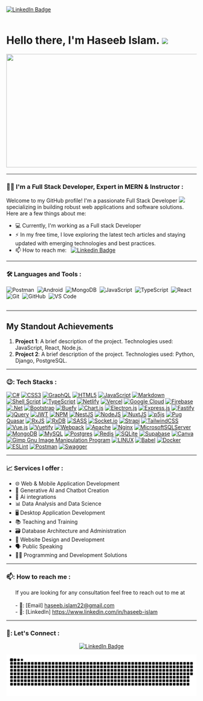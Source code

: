 <div id="badges">
  <a href="your-linkedin-URL">
    <img src="https://img.shields.io/badge/LinkedIn-blue?style=for-the-badge&logo=linkedin&logoColor=white" alt="LinkedIn Badge"/>
  </a>
</div>
<div>
<img 
src="https://komarev.com/ghpvc/?username=haseeb-islam&style=flat-square&color=blue" alt=""/>
</div>
<h1>
Hello there, I'm Haseeb Islam.
  <img src="https://media.giphy.com/media/hvRJCLFzcasrR4ia7z/giphy.gif" width="30px"/>
</h1>
<div >
  <img src="https://media.giphy.com/media/dWesBcTLavkZuG35MI/giphy.gif" width="600" height="300"/>
</div>

</div>

---

### :man_technologist: I'm a Full Stack Developer, Expert in MERN & Instructor :

Welcome to my GitHub profile! I'm a passionate Full Stack Developer <img src="https://media.giphy.com/media/WUlplcMpOCEmTGBtBW/giphy.gif" width="30"> specializing in building robust web applications and software solutions. Here are a few things about me:

- 💻 Currently, I'm working as a Full stack Developer
- ⚡ In my free time, I love exploring the latest tech articles and staying updated with emerging technologies and best practices.
- 📫 How to reach me: &nbsp; [![Linkedin Badge](https://img.shields.io/badge/-Haseeb-blue?style=flat&logo=Linkedin&logoColor=white)](https://www.linkedin.com/in/haseeb-islam-44123a124)
---

### :hammer_and_wrench: Languages and Tools :

<div>

<img src="https://www.vectorlogo.zone/logos/getpostman/getpostman-icon.svg" title="Postman"  alt="Postman" width="40" height="40"/>&nbsp; <img src="https://www.vectorlogo.zone/logos/android/android-icon.svg" title="Android"  alt="Android" width="40" height="40"/> &nbsp;<img src="https://www.vectorlogo.zone/logos/mongodb/mongodb-icon.svg" title="MongoDB"  alt="MongoDB" width="40" height="40"/>&nbsp; <img src="https://www.vectorlogo.zone/logos/javascript/javascript-icon.svg" title="JavaScript"  alt="JavaScript" width="40" height="40"/>&nbsp; <img src="https://www.vectorlogo.zone/logos/typescriptlang/typescriptlang-icon.svg" title="TypeScript"  alt="TypeScript" width="40" height="40"/>&nbsp; <img src="https://www.vectorlogo.zone/logos/reactjs/reactjs-icon.svg" title="React"  alt="React" width="40" height="40"/>&nbsp; <img src="https://www.vectorlogo.zone/logos/git-scm/git-scm-icon.svg" title="Git"  alt="Git" width="40" height="40"/>&nbsp; <img src="https://www.vectorlogo.zone/logos/github/github-icon.svg" title="GitHub"  alt="GitHub" width="40" height="40"/>&nbsp; <img src="https://www.vectorlogo.zone/logos/visualstudio_code/visualstudio_code-icon.svg" title="VS Code"  alt="VS Code" width="40" height="40"/>&nbsp;

## </div>


---

<p dir="auto">

</p>


## My Standout Achievements 

1. **Project 1**: A brief description of the project. Technologies used: JavaScript, React, Node.js.
2. **Project 2**: A brief description of the project. Technologies used: Python, Django, PostgreSQL.

---

### 😉: Tech Stacks :

<p dir="auto"><a target="_blank" rel="noopener noreferrer nofollow" href="https://camo.githubusercontent.com/9070bda5578330be6a2439488dbe3713cf1dd07d060da060156ed59d8e644e6a/68747470733a2f2f696d672e736869656c64732e696f2f62616467652f632532332d2532333233393132302e7376673f7374796c653d666c61742d737175617265266c6f676f3d632d7368617270266c6f676f436f6c6f723d7768697465"><img src="https://camo.githubusercontent.com/9070bda5578330be6a2439488dbe3713cf1dd07d060da060156ed59d8e644e6a/68747470733a2f2f696d672e736869656c64732e696f2f62616467652f632532332d2532333233393132302e7376673f7374796c653d666c61742d737175617265266c6f676f3d632d7368617270266c6f676f436f6c6f723d7768697465" alt="C#" data-canonical-src="https://img.shields.io/badge/c%23-%23239120.svg?style=flat-square&amp;logo=c-sharp&amp;logoColor=white" style="max-width: 100%;"></a> <a target="_blank" rel="noopener noreferrer nofollow" href="https://camo.githubusercontent.com/e2d25bc989a23b76aa938ca165df7b3083d82131009a4aa20e65e53fdbba89d9/68747470733a2f2f696d672e736869656c64732e696f2f62616467652f637373332d2532333135373242362e7376673f7374796c653d666c61742d737175617265266c6f676f3d63737333266c6f676f436f6c6f723d7768697465"><img src="https://camo.githubusercontent.com/e2d25bc989a23b76aa938ca165df7b3083d82131009a4aa20e65e53fdbba89d9/68747470733a2f2f696d672e736869656c64732e696f2f62616467652f637373332d2532333135373242362e7376673f7374796c653d666c61742d737175617265266c6f676f3d63737333266c6f676f436f6c6f723d7768697465" alt="CSS3" data-canonical-src="https://img.shields.io/badge/css3-%231572B6.svg?style=flat-square&amp;logo=css3&amp;logoColor=white" style="max-width: 100%;"></a> <a target="_blank" rel="noopener noreferrer nofollow" href="https://camo.githubusercontent.com/3c16cf910a0b573094a26df4655595f4ab44da588a3a4867c202fa97566f5c26/68747470733a2f2f696d672e736869656c64732e696f2f62616467652f2d4772617068514c2d4531303039383f7374796c653d666c61742d737175617265266c6f676f3d6772617068716c266c6f676f436f6c6f723d7768697465"><img src="https://camo.githubusercontent.com/3c16cf910a0b573094a26df4655595f4ab44da588a3a4867c202fa97566f5c26/68747470733a2f2f696d672e736869656c64732e696f2f62616467652f2d4772617068514c2d4531303039383f7374796c653d666c61742d737175617265266c6f676f3d6772617068716c266c6f676f436f6c6f723d7768697465" alt="GraphQL" data-canonical-src="https://img.shields.io/badge/-GraphQL-E10098?style=flat-square&amp;logo=graphql&amp;logoColor=white" style="max-width: 100%;"></a> <a target="_blank" rel="noopener noreferrer nofollow" href="https://camo.githubusercontent.com/ddbb9d47f09a06ce01d6ac30bf652d1f83873372b4f64902589cedc28eb998b4/68747470733a2f2f696d672e736869656c64732e696f2f62616467652f68746d6c352d2532334533344632362e7376673f7374796c653d666c61742d737175617265266c6f676f3d68746d6c35266c6f676f436f6c6f723d7768697465"><img src="https://camo.githubusercontent.com/ddbb9d47f09a06ce01d6ac30bf652d1f83873372b4f64902589cedc28eb998b4/68747470733a2f2f696d672e736869656c64732e696f2f62616467652f68746d6c352d2532334533344632362e7376673f7374796c653d666c61742d737175617265266c6f676f3d68746d6c35266c6f676f436f6c6f723d7768697465" alt="HTML5" data-canonical-src="https://img.shields.io/badge/html5-%23E34F26.svg?style=flat-square&amp;logo=html5&amp;logoColor=white" style="max-width: 100%;"></a> <a target="_blank" rel="noopener noreferrer nofollow" href="https://camo.githubusercontent.com/1b8af0599626d412ec5dbd3d70f79a59de430bad2d51c2f6f2017fc37ab19f13/68747470733a2f2f696d672e736869656c64732e696f2f62616467652f6a6176617363726970742d2532333332333333302e7376673f7374796c653d666c61742d737175617265266c6f676f3d6a617661736372697074266c6f676f436f6c6f723d253233463744463145"><img src="https://camo.githubusercontent.com/1b8af0599626d412ec5dbd3d70f79a59de430bad2d51c2f6f2017fc37ab19f13/68747470733a2f2f696d672e736869656c64732e696f2f62616467652f6a6176617363726970742d2532333332333333302e7376673f7374796c653d666c61742d737175617265266c6f676f3d6a617661736372697074266c6f676f436f6c6f723d253233463744463145" alt="JavaScript" data-canonical-src="https://img.shields.io/badge/javascript-%23323330.svg?style=flat-square&amp;logo=javascript&amp;logoColor=%23F7DF1E" style="max-width: 100%;"></a> <a target="_blank" rel="noopener noreferrer nofollow" href="https://camo.githubusercontent.com/c545723faffb0f07b69d900cb88f3adb823bc7ed19a5d7f5bc41d886f42bb2e8/68747470733a2f2f696d672e736869656c64732e696f2f62616467652f6d61726b646f776e2d2532333030303030302e7376673f7374796c653d666c61742d737175617265266c6f676f3d6d61726b646f776e266c6f676f436f6c6f723d7768697465"><img src="https://camo.githubusercontent.com/c545723faffb0f07b69d900cb88f3adb823bc7ed19a5d7f5bc41d886f42bb2e8/68747470733a2f2f696d672e736869656c64732e696f2f62616467652f6d61726b646f776e2d2532333030303030302e7376673f7374796c653d666c61742d737175617265266c6f676f3d6d61726b646f776e266c6f676f436f6c6f723d7768697465" alt="Markdown" data-canonical-src="https://img.shields.io/badge/markdown-%23000000.svg?style=flat-square&amp;logo=markdown&amp;logoColor=white" style="max-width: 100%;"></a> <a target="_blank" rel="noopener noreferrer nofollow" href="https://camo.githubusercontent.com/8df1c647451ee6ca2541eb7c0c2910014c5be564de24a28bf2de82effae686d6/68747470733a2f2f696d672e736869656c64732e696f2f62616467652f7368656c6c5f7363726970742d2532333132313031312e7376673f7374796c653d666c61742d737175617265266c6f676f3d676e752d62617368266c6f676f436f6c6f723d7768697465"><img src="https://camo.githubusercontent.com/8df1c647451ee6ca2541eb7c0c2910014c5be564de24a28bf2de82effae686d6/68747470733a2f2f696d672e736869656c64732e696f2f62616467652f7368656c6c5f7363726970742d2532333132313031312e7376673f7374796c653d666c61742d737175617265266c6f676f3d676e752d62617368266c6f676f436f6c6f723d7768697465" alt="Shell Script" data-canonical-src="https://img.shields.io/badge/shell_script-%23121011.svg?style=flat-square&amp;logo=gnu-bash&amp;logoColor=white" style="max-width: 100%;"></a> <a target="_blank" rel="noopener noreferrer nofollow" href="https://camo.githubusercontent.com/e47744ab8583aa63067423709493ead6d902dfb66dd3ea9b1770e2a960e024b8/68747470733a2f2f696d672e736869656c64732e696f2f62616467652f747970657363726970742d2532333030374143432e7376673f7374796c653d666c61742d737175617265266c6f676f3d74797065736372697074266c6f676f436f6c6f723d7768697465"><img src="https://camo.githubusercontent.com/e47744ab8583aa63067423709493ead6d902dfb66dd3ea9b1770e2a960e024b8/68747470733a2f2f696d672e736869656c64732e696f2f62616467652f747970657363726970742d2532333030374143432e7376673f7374796c653d666c61742d737175617265266c6f676f3d74797065736372697074266c6f676f436f6c6f723d7768697465" alt="TypeScript" data-canonical-src="https://img.shields.io/badge/typescript-%23007ACC.svg?style=flat-square&amp;logo=typescript&amp;logoColor=white" style="max-width: 100%;"></a> <a target="_blank" rel="noopener noreferrer nofollow" href="https://camo.githubusercontent.com/90d65f9ce0090ea5dc7efb645b6c53eb68b335c65c972152f3dd1868583f9476/68747470733a2f2f696d672e736869656c64732e696f2f62616467652f6e65746c6966792d2532333030303030302e7376673f7374796c653d666c61742d737175617265266c6f676f3d6e65746c696679266c6f676f436f6c6f723d23303043374237"><img src="https://camo.githubusercontent.com/90d65f9ce0090ea5dc7efb645b6c53eb68b335c65c972152f3dd1868583f9476/68747470733a2f2f696d672e736869656c64732e696f2f62616467652f6e65746c6966792d2532333030303030302e7376673f7374796c653d666c61742d737175617265266c6f676f3d6e65746c696679266c6f676f436f6c6f723d23303043374237" alt="Netlify" data-canonical-src="https://img.shields.io/badge/netlify-%23000000.svg?style=flat-square&amp;logo=netlify&amp;logoColor=#00C7B7" style="max-width: 100%;"></a> <a target="_blank" rel="noopener noreferrer nofollow" href="https://camo.githubusercontent.com/ea5b121cf2db12377b1f52f823e3659ad58d06df73e5e96b3b2b2664a4487127/68747470733a2f2f696d672e736869656c64732e696f2f62616467652f76657263656c2d2532333030303030302e7376673f7374796c653d666c61742d737175617265266c6f676f3d76657263656c266c6f676f436f6c6f723d7768697465"><img src="https://camo.githubusercontent.com/ea5b121cf2db12377b1f52f823e3659ad58d06df73e5e96b3b2b2664a4487127/68747470733a2f2f696d672e736869656c64732e696f2f62616467652f76657263656c2d2532333030303030302e7376673f7374796c653d666c61742d737175617265266c6f676f3d76657263656c266c6f676f436f6c6f723d7768697465" alt="Vercel" data-canonical-src="https://img.shields.io/badge/vercel-%23000000.svg?style=flat-square&amp;logo=vercel&amp;logoColor=white" style="max-width: 100%;"></a> <a target="_blank" rel="noopener noreferrer nofollow" href="https://camo.githubusercontent.com/14f1ffe64487ea945913338131249986efc38a09e60152ec23f863b3e60bd433/68747470733a2f2f696d672e736869656c64732e696f2f62616467652f476f6f676c65253230436c6f75642d2532333432383546342e7376673f7374796c653d666c61742d737175617265266c6f676f3d676f6f676c652d636c6f7564266c6f676f436f6c6f723d7768697465"><img src="https://camo.githubusercontent.com/14f1ffe64487ea945913338131249986efc38a09e60152ec23f863b3e60bd433/68747470733a2f2f696d672e736869656c64732e696f2f62616467652f476f6f676c65253230436c6f75642d2532333432383546342e7376673f7374796c653d666c61742d737175617265266c6f676f3d676f6f676c652d636c6f7564266c6f676f436f6c6f723d7768697465" alt="Google Cloud" data-canonical-src="https://img.shields.io/badge/Google%20Cloud-%234285F4.svg?style=flat-square&amp;logo=google-cloud&amp;logoColor=white" style="max-width: 100%;"></a> <a target="_blank" rel="noopener noreferrer nofollow" href="https://camo.githubusercontent.com/9a83fe3199e2efb0e43f2d292a8ba0174f8747f6c890a7467a9bf50661263584/68747470733a2f2f696d672e736869656c64732e696f2f62616467652f66697265626173652d2532333033394245352e7376673f7374796c653d666c61742d737175617265266c6f676f3d6669726562617365"><img src="https://camo.githubusercontent.com/9a83fe3199e2efb0e43f2d292a8ba0174f8747f6c890a7467a9bf50661263584/68747470733a2f2f696d672e736869656c64732e696f2f62616467652f66697265626173652d2532333033394245352e7376673f7374796c653d666c61742d737175617265266c6f676f3d6669726562617365" alt="Firebase" data-canonical-src="https://img.shields.io/badge/firebase-%23039BE5.svg?style=flat-square&amp;logo=firebase" style="max-width: 100%;"></a> <a target="_blank" rel="noopener noreferrer nofollow" href="https://camo.githubusercontent.com/c938fb5fb2b45116caf67c9d92ca2447e0914f6fd7c27384b018b50ad3c1b8cd/68747470733a2f2f696d672e736869656c64732e696f2f62616467652f2e4e45542d3543324439313f7374796c653d666c61742d737175617265266c6f676f3d2e6e6574266c6f676f436f6c6f723d7768697465"><img src="https://camo.githubusercontent.com/c938fb5fb2b45116caf67c9d92ca2447e0914f6fd7c27384b018b50ad3c1b8cd/68747470733a2f2f696d672e736869656c64732e696f2f62616467652f2e4e45542d3543324439313f7374796c653d666c61742d737175617265266c6f676f3d2e6e6574266c6f676f436f6c6f723d7768697465" alt=".Net" data-canonical-src="https://img.shields.io/badge/.NET-5C2D91?style=flat-square&amp;logo=.net&amp;logoColor=white" style="max-width: 100%;"></a> <a target="_blank" rel="noopener noreferrer nofollow" href="https://camo.githubusercontent.com/b30170f308d5a07b086660f2d0b3eb175d8e6f68acaec40d2cd4e5d069865519/68747470733a2f2f696d672e736869656c64732e696f2f62616467652f626f6f7473747261702d2532333536334437432e7376673f7374796c653d666c61742d737175617265266c6f676f3d626f6f747374726170266c6f676f436f6c6f723d7768697465"><img src="https://camo.githubusercontent.com/b30170f308d5a07b086660f2d0b3eb175d8e6f68acaec40d2cd4e5d069865519/68747470733a2f2f696d672e736869656c64732e696f2f62616467652f626f6f7473747261702d2532333536334437432e7376673f7374796c653d666c61742d737175617265266c6f676f3d626f6f747374726170266c6f676f436f6c6f723d7768697465" alt="Bootstrap" data-canonical-src="https://img.shields.io/badge/bootstrap-%23563D7C.svg?style=flat-square&amp;logo=bootstrap&amp;logoColor=white" style="max-width: 100%;"></a> <a target="_blank" rel="noopener noreferrer nofollow" href="https://camo.githubusercontent.com/1be0112cc1793d47839a89eaf71f5ea4a422dbf78f989fa82e7c18acb089b846/68747470733a2f2f696d672e736869656c64732e696f2f62616467652f42756566792d3739353744353f7374796c653d666c61742d737175617265266c6f676f3d6275656679266c6f676f436f6c6f723d343832383945"><img src="https://camo.githubusercontent.com/1be0112cc1793d47839a89eaf71f5ea4a422dbf78f989fa82e7c18acb089b846/68747470733a2f2f696d672e736869656c64732e696f2f62616467652f42756566792d3739353744353f7374796c653d666c61742d737175617265266c6f676f3d6275656679266c6f676f436f6c6f723d343832383945" alt="Buefy" data-canonical-src="https://img.shields.io/badge/Buefy-7957D5?style=flat-square&amp;logo=buefy&amp;logoColor=48289E" style="max-width: 100%;"></a> <a target="_blank" rel="noopener noreferrer nofollow" href="https://camo.githubusercontent.com/a03f3e23a71704357872511e8f11d702ceb56cc1808f725083e42c0af4cb17ae/68747470733a2f2f696d672e736869656c64732e696f2f62616467652f63686172742e6a732d4635373838442e7376673f7374796c653d666c61742d737175617265266c6f676f3d63686172742e6a73266c6f676f436f6c6f723d7768697465"><img src="https://camo.githubusercontent.com/a03f3e23a71704357872511e8f11d702ceb56cc1808f725083e42c0af4cb17ae/68747470733a2f2f696d672e736869656c64732e696f2f62616467652f63686172742e6a732d4635373838442e7376673f7374796c653d666c61742d737175617265266c6f676f3d63686172742e6a73266c6f676f436f6c6f723d7768697465" alt="Chart.js" data-canonical-src="https://img.shields.io/badge/chart.js-F5788D.svg?style=flat-square&amp;logo=chart.js&amp;logoColor=white" style="max-width: 100%;"></a> <a target="_blank" rel="noopener noreferrer nofollow" href="https://camo.githubusercontent.com/215614f3972eaf052585cd26cd524a0e29163e7cd9990040582f7e4a6517a7bf/68747470733a2f2f696d672e736869656c64732e696f2f62616467652f456c656374726f6e2d3139313937303f7374796c653d666c61742d737175617265266c6f676f3d456c656374726f6e266c6f676f436f6c6f723d7768697465"><img src="https://camo.githubusercontent.com/215614f3972eaf052585cd26cd524a0e29163e7cd9990040582f7e4a6517a7bf/68747470733a2f2f696d672e736869656c64732e696f2f62616467652f456c656374726f6e2d3139313937303f7374796c653d666c61742d737175617265266c6f676f3d456c656374726f6e266c6f676f436f6c6f723d7768697465" alt="Electron.js" data-canonical-src="https://img.shields.io/badge/Electron-191970?style=flat-square&amp;logo=Electron&amp;logoColor=white" style="max-width: 100%;"></a> <a target="_blank" rel="noopener noreferrer nofollow" href="https://camo.githubusercontent.com/edeed4da91bf97f8a08c798584bf3b95a49dae791a2a6a1121516c9a06a2964d/68747470733a2f2f696d672e736869656c64732e696f2f62616467652f657870726573732e6a732d2532333430346435392e7376673f7374796c653d666c61742d737175617265266c6f676f3d65787072657373266c6f676f436f6c6f723d253233363144414642"><img src="https://camo.githubusercontent.com/edeed4da91bf97f8a08c798584bf3b95a49dae791a2a6a1121516c9a06a2964d/68747470733a2f2f696d672e736869656c64732e696f2f62616467652f657870726573732e6a732d2532333430346435392e7376673f7374796c653d666c61742d737175617265266c6f676f3d65787072657373266c6f676f436f6c6f723d253233363144414642" alt="Express.js" data-canonical-src="https://img.shields.io/badge/express.js-%23404d59.svg?style=flat-square&amp;logo=express&amp;logoColor=%2361DAFB" style="max-width: 100%;"></a> <a target="_blank" rel="noopener noreferrer nofollow" href="https://camo.githubusercontent.com/c38db91fb7d56a035133e7c8f80645db84269b4d92e5286cd03bb7a90ab65f27/68747470733a2f2f696d672e736869656c64732e696f2f62616467652f666173746966792d2532333030303030302e7376673f7374796c653d666c61742d737175617265266c6f676f3d66617374696679266c6f676f436f6c6f723d7768697465"><img src="https://camo.githubusercontent.com/c38db91fb7d56a035133e7c8f80645db84269b4d92e5286cd03bb7a90ab65f27/68747470733a2f2f696d672e736869656c64732e696f2f62616467652f666173746966792d2532333030303030302e7376673f7374796c653d666c61742d737175617265266c6f676f3d66617374696679266c6f676f436f6c6f723d7768697465" alt="Fastify" data-canonical-src="https://img.shields.io/badge/fastify-%23000000.svg?style=flat-square&amp;logo=fastify&amp;logoColor=white" style="max-width: 100%;"></a> <a target="_blank" rel="noopener noreferrer nofollow" href="https://camo.githubusercontent.com/b136ed2dbf43f85ad16671830778d6a7e20609c9fecd3ed14964a53d4fc14dc5/68747470733a2f2f696d672e736869656c64732e696f2f62616467652f6a71756572792d2532333037363941442e7376673f7374796c653d666c61742d737175617265266c6f676f3d6a7175657279266c6f676f436f6c6f723d7768697465"><img src="https://camo.githubusercontent.com/b136ed2dbf43f85ad16671830778d6a7e20609c9fecd3ed14964a53d4fc14dc5/68747470733a2f2f696d672e736869656c64732e696f2f62616467652f6a71756572792d2532333037363941442e7376673f7374796c653d666c61742d737175617265266c6f676f3d6a7175657279266c6f676f436f6c6f723d7768697465" alt="jQuery" data-canonical-src="https://img.shields.io/badge/jquery-%230769AD.svg?style=flat-square&amp;logo=jquery&amp;logoColor=white" style="max-width: 100%;"></a> <a target="_blank" rel="noopener noreferrer nofollow" href="https://camo.githubusercontent.com/f34861796a7782eff585a072a5a585ba595ed2a8ac895d9aa63c71f2ecdf2708/68747470733a2f2f696d672e736869656c64732e696f2f62616467652f4a57542d626c61636b3f7374796c653d666c61742d737175617265266c6f676f3d4a534f4e253230776562253230746f6b656e73"><img src="https://camo.githubusercontent.com/f34861796a7782eff585a072a5a585ba595ed2a8ac895d9aa63c71f2ecdf2708/68747470733a2f2f696d672e736869656c64732e696f2f62616467652f4a57542d626c61636b3f7374796c653d666c61742d737175617265266c6f676f3d4a534f4e253230776562253230746f6b656e73" alt="JWT" data-canonical-src="https://img.shields.io/badge/JWT-black?style=flat-square&amp;logo=JSON%20web%20tokens" style="max-width: 100%;"></a> <a target="_blank" rel="noopener noreferrer nofollow" href="https://camo.githubusercontent.com/b3690ef695822f3c51e2cdd9e162b3f1251a18d8bdea5fcbe33e9439a2317f9e/68747470733a2f2f696d672e736869656c64732e696f2f62616467652f4e504d2d2532333030303030302e7376673f7374796c653d666c61742d737175617265266c6f676f3d6e706d266c6f676f436f6c6f723d7768697465"><img src="https://camo.githubusercontent.com/b3690ef695822f3c51e2cdd9e162b3f1251a18d8bdea5fcbe33e9439a2317f9e/68747470733a2f2f696d672e736869656c64732e696f2f62616467652f4e504d2d2532333030303030302e7376673f7374796c653d666c61742d737175617265266c6f676f3d6e706d266c6f676f436f6c6f723d7768697465" alt="NPM" data-canonical-src="https://img.shields.io/badge/NPM-%23000000.svg?style=flat-square&amp;logo=npm&amp;logoColor=white" style="max-width: 100%;"></a> <a target="_blank" rel="noopener noreferrer nofollow" href="https://camo.githubusercontent.com/f0b147a1856b007e4754aa022fba0565c4c8333bc1a71f1a77fdf1e238b2ce41/68747470733a2f2f696d672e736869656c64732e696f2f62616467652f6e6573746a732d2532334530323334452e7376673f7374796c653d666c61742d737175617265266c6f676f3d6e6573746a73266c6f676f436f6c6f723d7768697465"><img src="https://camo.githubusercontent.com/f0b147a1856b007e4754aa022fba0565c4c8333bc1a71f1a77fdf1e238b2ce41/68747470733a2f2f696d672e736869656c64732e696f2f62616467652f6e6573746a732d2532334530323334452e7376673f7374796c653d666c61742d737175617265266c6f676f3d6e6573746a73266c6f676f436f6c6f723d7768697465" alt="NestJS" data-canonical-src="https://img.shields.io/badge/nestjs-%23E0234E.svg?style=flat-square&amp;logo=nestjs&amp;logoColor=white" style="max-width: 100%;"></a> <a target="_blank" rel="noopener noreferrer nofollow" href="https://camo.githubusercontent.com/bc10a977b84d2c695fce51e46a7c262ca8b0970216d7d458aed3dbf25d2ac087/68747470733a2f2f696d672e736869656c64732e696f2f62616467652f6e6f64652e6a732d3644413535463f7374796c653d666c61742d737175617265266c6f676f3d6e6f64652e6a73266c6f676f436f6c6f723d7768697465"><img src="https://camo.githubusercontent.com/bc10a977b84d2c695fce51e46a7c262ca8b0970216d7d458aed3dbf25d2ac087/68747470733a2f2f696d672e736869656c64732e696f2f62616467652f6e6f64652e6a732d3644413535463f7374796c653d666c61742d737175617265266c6f676f3d6e6f64652e6a73266c6f676f436f6c6f723d7768697465" alt="NodeJS" data-canonical-src="https://img.shields.io/badge/node.js-6DA55F?style=flat-square&amp;logo=node.js&amp;logoColor=white" style="max-width: 100%;"></a> <a target="_blank" rel="noopener noreferrer nofollow" href="https://camo.githubusercontent.com/c562a5c5da71d26d05a28decf64626321625ab516e5aade495315bdd57b3e796/68747470733a2f2f696d672e736869656c64732e696f2f62616467652f4e7578742d626c61636b3f7374796c653d666c61742d737175617265266c6f676f3d6e7578742e6a73266c6f676f436f6c6f723d7768697465"><img src="https://camo.githubusercontent.com/c562a5c5da71d26d05a28decf64626321625ab516e5aade495315bdd57b3e796/68747470733a2f2f696d672e736869656c64732e696f2f62616467652f4e7578742d626c61636b3f7374796c653d666c61742d737175617265266c6f676f3d6e7578742e6a73266c6f676f436f6c6f723d7768697465" alt="NuxtJS" data-canonical-src="https://img.shields.io/badge/Nuxt-black?style=flat-square&amp;logo=nuxt.js&amp;logoColor=white" style="max-width: 100%;"></a> <a target="_blank" rel="noopener noreferrer nofollow" href="https://camo.githubusercontent.com/cbdb2d5aa66c7b1a7e5f435c76f9c2ddf12f84e6d925dcd4087a3f37a8573dd7/68747470733a2f2f696d672e736869656c64732e696f2f62616467652f70352e6a732d4544323235443f7374796c653d666c61742d737175617265266c6f676f3d70352e6a73266c6f676f436f6c6f723d464646464646"><img src="https://camo.githubusercontent.com/cbdb2d5aa66c7b1a7e5f435c76f9c2ddf12f84e6d925dcd4087a3f37a8573dd7/68747470733a2f2f696d672e736869656c64732e696f2f62616467652f70352e6a732d4544323235443f7374796c653d666c61742d737175617265266c6f676f3d70352e6a73266c6f676f436f6c6f723d464646464646" alt="p5js" data-canonical-src="https://img.shields.io/badge/p5.js-ED225D?style=flat-square&amp;logo=p5.js&amp;logoColor=FFFFFF" style="max-width: 100%;"></a> <a target="_blank" rel="noopener noreferrer nofollow" href="https://camo.githubusercontent.com/2667b952429c4b4c718a500b3373aeead046c5b0dc9529abcd9f56b3f2aaafb4/68747470733a2f2f696d672e736869656c64732e696f2f62616467652f5075672d4646463f7374796c653d666c61742d737175617265266c6f676f3d707567266c6f676f436f6c6f723d413836343534"><img src="https://camo.githubusercontent.com/2667b952429c4b4c718a500b3373aeead046c5b0dc9529abcd9f56b3f2aaafb4/68747470733a2f2f696d672e736869656c64732e696f2f62616467652f5075672d4646463f7374796c653d666c61742d737175617265266c6f676f3d707567266c6f676f436f6c6f723d413836343534" alt="Pug" data-canonical-src="https://img.shields.io/badge/Pug-FFF?style=flat-square&amp;logo=pug&amp;logoColor=A86454" style="max-width: 100%;"></a> <a href="https://img.shields.io/badge/Quasar-16B7FB?style=flat-square&amp;logo=quasar&amp;logoColor=black" rel="nofollow">Quasar</a> <a target="_blank" rel="noopener noreferrer nofollow" href="https://camo.githubusercontent.com/de5ed331c89afbf10663263dafba86a36e2968f6980836908dd0b617105adca6/68747470733a2f2f696d672e736869656c64732e696f2f62616467652f72786a732d2532334237313738432e7376673f7374796c653d666c61742d737175617265266c6f676f3d726561637469766578266c6f676f436f6c6f723d7768697465"><img src="https://camo.githubusercontent.com/de5ed331c89afbf10663263dafba86a36e2968f6980836908dd0b617105adca6/68747470733a2f2f696d672e736869656c64732e696f2f62616467652f72786a732d2532334237313738432e7376673f7374796c653d666c61742d737175617265266c6f676f3d726561637469766578266c6f676f436f6c6f723d7768697465" alt="RxJS" data-canonical-src="https://img.shields.io/badge/rxjs-%23B7178C.svg?style=flat-square&amp;logo=reactivex&amp;logoColor=white" style="max-width: 100%;"></a> <a target="_blank" rel="noopener noreferrer nofollow" href="https://camo.githubusercontent.com/de5ed331c89afbf10663263dafba86a36e2968f6980836908dd0b617105adca6/68747470733a2f2f696d672e736869656c64732e696f2f62616467652f72786a732d2532334237313738432e7376673f7374796c653d666c61742d737175617265266c6f676f3d726561637469766578266c6f676f436f6c6f723d7768697465"><img src="https://camo.githubusercontent.com/de5ed331c89afbf10663263dafba86a36e2968f6980836908dd0b617105adca6/68747470733a2f2f696d672e736869656c64732e696f2f62616467652f72786a732d2532334237313738432e7376673f7374796c653d666c61742d737175617265266c6f676f3d726561637469766578266c6f676f436f6c6f723d7768697465" alt="RxDB" data-canonical-src="https://img.shields.io/badge/rxjs-%23B7178C.svg?style=flat-square&amp;logo=reactivex&amp;logoColor=white" style="max-width: 100%;"></a> <a target="_blank" rel="noopener noreferrer nofollow" href="https://camo.githubusercontent.com/ea61daeeace8d8828248397eddadeef95376bcd4f0d359a873845f29cf4658bf/68747470733a2f2f696d672e736869656c64732e696f2f62616467652f534153532d686f7470696e6b2e7376673f7374796c653d666c61742d737175617265266c6f676f3d53415353266c6f676f436f6c6f723d7768697465"><img src="https://camo.githubusercontent.com/ea61daeeace8d8828248397eddadeef95376bcd4f0d359a873845f29cf4658bf/68747470733a2f2f696d672e736869656c64732e696f2f62616467652f534153532d686f7470696e6b2e7376673f7374796c653d666c61742d737175617265266c6f676f3d53415353266c6f676f436f6c6f723d7768697465" alt="SASS" data-canonical-src="https://img.shields.io/badge/SASS-hotpink.svg?style=flat-square&amp;logo=SASS&amp;logoColor=white" style="max-width: 100%;"></a> <a target="_blank" rel="noopener noreferrer nofollow" href="https://camo.githubusercontent.com/4e6ab29797212dc8ae1c27602f76bff6b63873b2b7f8e711333b14f79dd0c952/68747470733a2f2f696d672e736869656c64732e696f2f62616467652f536f636b65742e696f2d626c61636b3f7374796c653d666c61742d737175617265266c6f676f3d736f636b65742e696f266261646765436f6c6f723d303130313031"><img src="https://camo.githubusercontent.com/4e6ab29797212dc8ae1c27602f76bff6b63873b2b7f8e711333b14f79dd0c952/68747470733a2f2f696d672e736869656c64732e696f2f62616467652f536f636b65742e696f2d626c61636b3f7374796c653d666c61742d737175617265266c6f676f3d736f636b65742e696f266261646765436f6c6f723d303130313031" alt="Socket.io" data-canonical-src="https://img.shields.io/badge/Socket.io-black?style=flat-square&amp;logo=socket.io&amp;badgeColor=010101" style="max-width: 100%;"></a> <a target="_blank" rel="noopener noreferrer nofollow" href="https://camo.githubusercontent.com/af419f85c4b5cf9ca6ff59d1d6bda03a0566c07698d4ed3189ce8f65312e47b7/68747470733a2f2f696d672e736869656c64732e696f2f62616467652f7374726170692d2532333245374545412e7376673f7374796c653d666c61742d737175617265266c6f676f3d737472617069266c6f676f436f6c6f723d7768697465"><img src="https://camo.githubusercontent.com/af419f85c4b5cf9ca6ff59d1d6bda03a0566c07698d4ed3189ce8f65312e47b7/68747470733a2f2f696d672e736869656c64732e696f2f62616467652f7374726170692d2532333245374545412e7376673f7374796c653d666c61742d737175617265266c6f676f3d737472617069266c6f676f436f6c6f723d7768697465" alt="Strapi" data-canonical-src="https://img.shields.io/badge/strapi-%232E7EEA.svg?style=flat-square&amp;logo=strapi&amp;logoColor=white" style="max-width: 100%;"></a> <a target="_blank" rel="noopener noreferrer nofollow" href="https://camo.githubusercontent.com/62fe7639a6c62ea3c19b1427563548e2288293b05edd616b20f74d0daad63fa0/68747470733a2f2f696d672e736869656c64732e696f2f62616467652f7461696c77696e646373732d2532333338423241432e7376673f7374796c653d666c61742d737175617265266c6f676f3d7461696c77696e642d637373266c6f676f436f6c6f723d7768697465"><img src="https://camo.githubusercontent.com/62fe7639a6c62ea3c19b1427563548e2288293b05edd616b20f74d0daad63fa0/68747470733a2f2f696d672e736869656c64732e696f2f62616467652f7461696c77696e646373732d2532333338423241432e7376673f7374796c653d666c61742d737175617265266c6f676f3d7461696c77696e642d637373266c6f676f436f6c6f723d7768697465" alt="TailwindCSS" data-canonical-src="https://img.shields.io/badge/tailwindcss-%2338B2AC.svg?style=flat-square&amp;logo=tailwind-css&amp;logoColor=white" style="max-width: 100%;"></a> <a target="_blank" rel="noopener noreferrer nofollow" href="https://camo.githubusercontent.com/d2defba04536fe06abda605ea3fa9c78b1fafe2fb997b5056800708ddf45fcac/68747470733a2f2f696d672e736869656c64732e696f2f62616467652f7675656a732d2532333335343935652e7376673f7374796c653d666c61742d737175617265266c6f676f3d767565646f746a73266c6f676f436f6c6f723d253233344643303844"><img src="https://camo.githubusercontent.com/d2defba04536fe06abda605ea3fa9c78b1fafe2fb997b5056800708ddf45fcac/68747470733a2f2f696d672e736869656c64732e696f2f62616467652f7675656a732d2532333335343935652e7376673f7374796c653d666c61742d737175617265266c6f676f3d767565646f746a73266c6f676f436f6c6f723d253233344643303844" alt="Vue.js" data-canonical-src="https://img.shields.io/badge/vuejs-%2335495e.svg?style=flat-square&amp;logo=vuedotjs&amp;logoColor=%234FC08D" style="max-width: 100%;"></a> <a target="_blank" rel="noopener noreferrer nofollow" href="https://camo.githubusercontent.com/78b2efb6dcdb3f6ab915b878247363604a2015174389621d8c64c773852e3f87/68747470733a2f2f696d672e736869656c64732e696f2f62616467652f567565746966792d3138363743303f7374796c653d666c61742d737175617265266c6f676f3d76756574696679266c6f676f436f6c6f723d414544444646"><img src="https://camo.githubusercontent.com/78b2efb6dcdb3f6ab915b878247363604a2015174389621d8c64c773852e3f87/68747470733a2f2f696d672e736869656c64732e696f2f62616467652f567565746966792d3138363743303f7374796c653d666c61742d737175617265266c6f676f3d76756574696679266c6f676f436f6c6f723d414544444646" alt="Vuetify" data-canonical-src="https://img.shields.io/badge/Vuetify-1867C0?style=flat-square&amp;logo=vuetify&amp;logoColor=AEDDFF" style="max-width: 100%;"></a> <a target="_blank" rel="noopener noreferrer nofollow" href="https://camo.githubusercontent.com/6dff7691e55590e44d0bdc1c603d58fc66b7bfa7efc40baaeedb425505d205be/68747470733a2f2f696d672e736869656c64732e696f2f62616467652f7765627061636b2d2532333844443646392e7376673f7374796c653d666c61742d737175617265266c6f676f3d7765627061636b266c6f676f436f6c6f723d626c61636b"><img src="https://camo.githubusercontent.com/6dff7691e55590e44d0bdc1c603d58fc66b7bfa7efc40baaeedb425505d205be/68747470733a2f2f696d672e736869656c64732e696f2f62616467652f7765627061636b2d2532333844443646392e7376673f7374796c653d666c61742d737175617265266c6f676f3d7765627061636b266c6f676f436f6c6f723d626c61636b" alt="Webpack" data-canonical-src="https://img.shields.io/badge/webpack-%238DD6F9.svg?style=flat-square&amp;logo=webpack&amp;logoColor=black" style="max-width: 100%;"></a> <a target="_blank" rel="noopener noreferrer nofollow" href="https://camo.githubusercontent.com/e21fff118324075cf4e63ea2648fb26c9fbdb1507eb5414c648f8f0664902587/68747470733a2f2f696d672e736869656c64732e696f2f62616467652f6170616368652d2532334434323032392e7376673f7374796c653d666c61742d737175617265266c6f676f3d617061636865266c6f676f436f6c6f723d7768697465"><img src="https://camo.githubusercontent.com/e21fff118324075cf4e63ea2648fb26c9fbdb1507eb5414c648f8f0664902587/68747470733a2f2f696d672e736869656c64732e696f2f62616467652f6170616368652d2532334434323032392e7376673f7374796c653d666c61742d737175617265266c6f676f3d617061636865266c6f676f436f6c6f723d7768697465" alt="Apache" data-canonical-src="https://img.shields.io/badge/apache-%23D42029.svg?style=flat-square&amp;logo=apache&amp;logoColor=white" style="max-width: 100%;"></a> <a target="_blank" rel="noopener noreferrer nofollow" href="https://camo.githubusercontent.com/725d8197caadf9ee95c39594447572dd582353a0636d44a3f074bc6abccc0596/68747470733a2f2f696d672e736869656c64732e696f2f62616467652f6e67696e782d2532333030393633392e7376673f7374796c653d666c61742d737175617265266c6f676f3d6e67696e78266c6f676f436f6c6f723d7768697465"><img src="https://camo.githubusercontent.com/725d8197caadf9ee95c39594447572dd582353a0636d44a3f074bc6abccc0596/68747470733a2f2f696d672e736869656c64732e696f2f62616467652f6e67696e782d2532333030393633392e7376673f7374796c653d666c61742d737175617265266c6f676f3d6e67696e78266c6f676f436f6c6f723d7768697465" alt="Nginx" data-canonical-src="https://img.shields.io/badge/nginx-%23009639.svg?style=flat-square&amp;logo=nginx&amp;logoColor=white" style="max-width: 100%;"></a> <a target="_blank" rel="noopener noreferrer nofollow" href="https://camo.githubusercontent.com/b36dfc0bb057a6a38c7d69c4787a7214c940acb543b471914690d353a73a602d/68747470733a2f2f696d672e736869656c64732e696f2f62616467652f4d6963726f736f667425323053514c25323053657665722d4343323932373f7374796c653d666c61742d737175617265266c6f676f3d6d6963726f736f667425323073716c253230736572766572266c6f676f436f6c6f723d7768697465"><img src="https://camo.githubusercontent.com/b36dfc0bb057a6a38c7d69c4787a7214c940acb543b471914690d353a73a602d/68747470733a2f2f696d672e736869656c64732e696f2f62616467652f4d6963726f736f667425323053514c25323053657665722d4343323932373f7374796c653d666c61742d737175617265266c6f676f3d6d6963726f736f667425323073716c253230736572766572266c6f676f436f6c6f723d7768697465" alt="MicrosoftSQLServer" data-canonical-src="https://img.shields.io/badge/Microsoft%20SQL%20Sever-CC2927?style=flat-square&amp;logo=microsoft%20sql%20server&amp;logoColor=white" style="max-width: 100%;"></a> <a target="_blank" rel="noopener noreferrer nofollow" href="https://camo.githubusercontent.com/ba6b8ff7ba7711c6bf7edbfe6a7790f35c0154f0c286f9c75115c4457712f33a/68747470733a2f2f696d672e736869656c64732e696f2f62616467652f4d6f6e676f44422d2532333465613934622e7376673f7374796c653d666c61742d737175617265266c6f676f3d6d6f6e676f6462266c6f676f436f6c6f723d7768697465"><img src="https://camo.githubusercontent.com/ba6b8ff7ba7711c6bf7edbfe6a7790f35c0154f0c286f9c75115c4457712f33a/68747470733a2f2f696d672e736869656c64732e696f2f62616467652f4d6f6e676f44422d2532333465613934622e7376673f7374796c653d666c61742d737175617265266c6f676f3d6d6f6e676f6462266c6f676f436f6c6f723d7768697465" alt="MongoDB" data-canonical-src="https://img.shields.io/badge/MongoDB-%234ea94b.svg?style=flat-square&amp;logo=mongodb&amp;logoColor=white" style="max-width: 100%;"></a> <a target="_blank" rel="noopener noreferrer nofollow" href="https://camo.githubusercontent.com/684cec5aba4928826d297b765acdd61ae551b7df410942b3278aefaaf15aceaf/68747470733a2f2f696d672e736869656c64732e696f2f62616467652f6d7973716c2d2532333030662e7376673f7374796c653d666c61742d737175617265266c6f676f3d6d7973716c266c6f676f436f6c6f723d7768697465"><img src="https://camo.githubusercontent.com/684cec5aba4928826d297b765acdd61ae551b7df410942b3278aefaaf15aceaf/68747470733a2f2f696d672e736869656c64732e696f2f62616467652f6d7973716c2d2532333030662e7376673f7374796c653d666c61742d737175617265266c6f676f3d6d7973716c266c6f676f436f6c6f723d7768697465" alt="MySQL" data-canonical-src="https://img.shields.io/badge/mysql-%2300f.svg?style=flat-square&amp;logo=mysql&amp;logoColor=white" style="max-width: 100%;"></a> <a target="_blank" rel="noopener noreferrer nofollow" href="https://camo.githubusercontent.com/af579e0f9b99d83d0f1806f5a0c93ea6808d6f78c19d0fa6824720f871d9b3a9/68747470733a2f2f696d672e736869656c64732e696f2f62616467652f706f7374677265732d2532333331363139322e7376673f7374796c653d666c61742d737175617265266c6f676f3d706f737467726573716c266c6f676f436f6c6f723d7768697465"><img src="https://camo.githubusercontent.com/af579e0f9b99d83d0f1806f5a0c93ea6808d6f78c19d0fa6824720f871d9b3a9/68747470733a2f2f696d672e736869656c64732e696f2f62616467652f706f7374677265732d2532333331363139322e7376673f7374796c653d666c61742d737175617265266c6f676f3d706f737467726573716c266c6f676f436f6c6f723d7768697465" alt="Postgres" data-canonical-src="https://img.shields.io/badge/postgres-%23316192.svg?style=flat-square&amp;logo=postgresql&amp;logoColor=white" style="max-width: 100%;"></a> <a target="_blank" rel="noopener noreferrer nofollow" href="https://camo.githubusercontent.com/790f6f845fc512a976b96398cd9f1e5070e4bff0588abe2fa90653c5e4602629/68747470733a2f2f696d672e736869656c64732e696f2f62616467652f72656469732d2532334444303033312e7376673f7374796c653d666c61742d737175617265266c6f676f3d7265646973266c6f676f436f6c6f723d7768697465"><img src="https://camo.githubusercontent.com/790f6f845fc512a976b96398cd9f1e5070e4bff0588abe2fa90653c5e4602629/68747470733a2f2f696d672e736869656c64732e696f2f62616467652f72656469732d2532334444303033312e7376673f7374796c653d666c61742d737175617265266c6f676f3d7265646973266c6f676f436f6c6f723d7768697465" alt="Redis" data-canonical-src="https://img.shields.io/badge/redis-%23DD0031.svg?style=flat-square&amp;logo=redis&amp;logoColor=white" style="max-width: 100%;"></a> <a target="_blank" rel="noopener noreferrer nofollow" href="https://camo.githubusercontent.com/b081ba5eb1536d87a86f7e4b54e1fef7033074de05633a077b7c513ee2998b7e/68747470733a2f2f696d672e736869656c64732e696f2f62616467652f73716c6974652d2532333037343035652e7376673f7374796c653d666c61742d737175617265266c6f676f3d73716c697465266c6f676f436f6c6f723d7768697465"><img src="https://camo.githubusercontent.com/b081ba5eb1536d87a86f7e4b54e1fef7033074de05633a077b7c513ee2998b7e/68747470733a2f2f696d672e736869656c64732e696f2f62616467652f73716c6974652d2532333037343035652e7376673f7374796c653d666c61742d737175617265266c6f676f3d73716c697465266c6f676f436f6c6f723d7768697465" alt="SQLite" data-canonical-src="https://img.shields.io/badge/sqlite-%2307405e.svg?style=flat-square&amp;logo=sqlite&amp;logoColor=white" style="max-width: 100%;"></a> 	<a target="_blank" rel="noopener noreferrer nofollow" href="https://camo.githubusercontent.com/3fbc6a703e7fa820c3c3ef0ec783e59b2efdd3a9d35a479ac997a8518f245907/68747470733a2f2f696d672e736869656c64732e696f2f62616467652f53757061626173652d3345434638453f7374796c653d666c61742d737175617265266c6f676f3d7375706162617365266c6f676f436f6c6f723d7768697465"><img src="https://camo.githubusercontent.com/3fbc6a703e7fa820c3c3ef0ec783e59b2efdd3a9d35a479ac997a8518f245907/68747470733a2f2f696d672e736869656c64732e696f2f62616467652f53757061626173652d3345434638453f7374796c653d666c61742d737175617265266c6f676f3d7375706162617365266c6f676f436f6c6f723d7768697465" alt="Supabase" data-canonical-src="https://img.shields.io/badge/Supabase-3ECF8E?style=flat-square&amp;logo=supabase&amp;logoColor=white" style="max-width: 100%;"></a> <a target="_blank" rel="noopener noreferrer nofollow" href="https://camo.githubusercontent.com/05c14b0c19cdb0588ca4299679ae044c1cbd53c17aa2211e81eb199d368c8deb/68747470733a2f2f696d672e736869656c64732e696f2f62616467652f43616e76612d2532333030433443432e7376673f7374796c653d666c61742d737175617265266c6f676f3d43616e7661266c6f676f436f6c6f723d7768697465"><img src="https://camo.githubusercontent.com/05c14b0c19cdb0588ca4299679ae044c1cbd53c17aa2211e81eb199d368c8deb/68747470733a2f2f696d672e736869656c64732e696f2f62616467652f43616e76612d2532333030433443432e7376673f7374796c653d666c61742d737175617265266c6f676f3d43616e7661266c6f676f436f6c6f723d7768697465" alt="Canva" data-canonical-src="https://img.shields.io/badge/Canva-%2300C4CC.svg?style=flat-square&amp;logo=Canva&amp;logoColor=white" style="max-width: 100%;"></a> <a target="_blank" rel="noopener noreferrer nofollow" href="https://camo.githubusercontent.com/58b3c28846bd109d8187f535460df5020fcb227286b12f8d86378f9c089f9886/68747470733a2f2f696d672e736869656c64732e696f2f62616467652f47696d702d3635374438423f7374796c653d666c61742d737175617265266c6f676f3d67696d70266c6f676f436f6c6f723d464646464646"><img src="https://camo.githubusercontent.com/58b3c28846bd109d8187f535460df5020fcb227286b12f8d86378f9c089f9886/68747470733a2f2f696d672e736869656c64732e696f2f62616467652f47696d702d3635374438423f7374796c653d666c61742d737175617265266c6f676f3d67696d70266c6f676f436f6c6f723d464646464646" alt="Gimp Gnu Image Manipulation Program" data-canonical-src="https://img.shields.io/badge/Gimp-657D8B?style=flat-square&amp;logo=gimp&amp;logoColor=FFFFFF" style="max-width: 100%;"></a> <a target="_blank" rel="noopener noreferrer nofollow" href="https://camo.githubusercontent.com/25cbf3996eb5a76bdd74b8ac41cecf408505f7a6437963a96a9eff3ed19d9076/68747470733a2f2f696d672e736869656c64732e696f2f62616467652f4c696e75782d4643433632343f7374796c653d666c61742d737175617265266c6f676f3d6c696e7578266c6f676f436f6c6f723d626c61636b"><img src="https://camo.githubusercontent.com/25cbf3996eb5a76bdd74b8ac41cecf408505f7a6437963a96a9eff3ed19d9076/68747470733a2f2f696d672e736869656c64732e696f2f62616467652f4c696e75782d4643433632343f7374796c653d666c61742d737175617265266c6f676f3d6c696e7578266c6f676f436f6c6f723d626c61636b" alt="LINUX" data-canonical-src="https://img.shields.io/badge/Linux-FCC624?style=flat-square&amp;logo=linux&amp;logoColor=black" style="max-width: 100%;"></a> <a target="_blank" rel="noopener noreferrer nofollow" href="https://camo.githubusercontent.com/cc5827e85ae183edff084ec2c4d9f91d2da63ba761e3d91595eb85b6f408ae9f/68747470733a2f2f696d672e736869656c64732e696f2f62616467652f426162656c2d4639444333653f7374796c653d666c61742d737175617265266c6f676f3d626162656c266c6f676f436f6c6f723d626c61636b"><img src="https://camo.githubusercontent.com/cc5827e85ae183edff084ec2c4d9f91d2da63ba761e3d91595eb85b6f408ae9f/68747470733a2f2f696d672e736869656c64732e696f2f62616467652f426162656c2d4639444333653f7374796c653d666c61742d737175617265266c6f676f3d626162656c266c6f676f436f6c6f723d626c61636b" alt="Babel" data-canonical-src="https://img.shields.io/badge/Babel-F9DC3e?style=flat-square&amp;logo=babel&amp;logoColor=black" style="max-width: 100%;"></a> <a target="_blank" rel="noopener noreferrer nofollow" href="https://camo.githubusercontent.com/fda2e5b3fed88fb56a115a989a41db6f015c8f4bf4f3b79226baff9fe9ca96f5/68747470733a2f2f696d672e736869656c64732e696f2f62616467652f646f636b65722d2532333064623765642e7376673f7374796c653d666c61742d737175617265266c6f676f3d646f636b6572266c6f676f436f6c6f723d7768697465"><img src="https://camo.githubusercontent.com/fda2e5b3fed88fb56a115a989a41db6f015c8f4bf4f3b79226baff9fe9ca96f5/68747470733a2f2f696d672e736869656c64732e696f2f62616467652f646f636b65722d2532333064623765642e7376673f7374796c653d666c61742d737175617265266c6f676f3d646f636b6572266c6f676f436f6c6f723d7768697465" alt="Docker" data-canonical-src="https://img.shields.io/badge/docker-%230db7ed.svg?style=flat-square&amp;logo=docker&amp;logoColor=white" style="max-width: 100%;"></a> <a target="_blank" rel="noopener noreferrer nofollow" href="https://camo.githubusercontent.com/17ecc74452e08c4b9f5f379792302307a36b8d62812888c6b704d76c49749d75/68747470733a2f2f696d672e736869656c64732e696f2f62616467652f45534c696e742d3442333236333f7374796c653d666c61742d737175617265266c6f676f3d65736c696e74266c6f676f436f6c6f723d7768697465"><img src="https://camo.githubusercontent.com/17ecc74452e08c4b9f5f379792302307a36b8d62812888c6b704d76c49749d75/68747470733a2f2f696d672e736869656c64732e696f2f62616467652f45534c696e742d3442333236333f7374796c653d666c61742d737175617265266c6f676f3d65736c696e74266c6f676f436f6c6f723d7768697465" alt="ESLint" data-canonical-src="https://img.shields.io/badge/ESLint-4B3263?style=flat-square&amp;logo=eslint&amp;logoColor=white" style="max-width: 100%;"></a> <a target="_blank" rel="noopener noreferrer nofollow" href="https://camo.githubusercontent.com/5b5a0d4e7585bdbc0f456484d8ece880138c4e4b1d06a1431b8602c28ae26dc0/68747470733a2f2f696d672e736869656c64732e696f2f62616467652f506f73746d616e2d4646364333373f7374796c653d666c61742d737175617265266c6f676f3d706f73746d616e266c6f676f436f6c6f723d7768697465"><img src="https://camo.githubusercontent.com/5b5a0d4e7585bdbc0f456484d8ece880138c4e4b1d06a1431b8602c28ae26dc0/68747470733a2f2f696d672e736869656c64732e696f2f62616467652f506f73746d616e2d4646364333373f7374796c653d666c61742d737175617265266c6f676f3d706f73746d616e266c6f676f436f6c6f723d7768697465" alt="Postman" data-canonical-src="https://img.shields.io/badge/Postman-FF6C37?style=flat-square&amp;logo=postman&amp;logoColor=white" style="max-width: 100%;"></a> <a target="_blank" rel="noopener noreferrer nofollow" href="https://camo.githubusercontent.com/e134f3b60076fb5e6910c4362411a8daeef2dd988133a6f1a10d7e3e52c87d34/68747470733a2f2f696d672e736869656c64732e696f2f62616467652f2d537761676765722d253233436c6f6a7572653f7374796c653d666c61742d737175617265266c6f676f3d73776167676572266c6f676f436f6c6f723d7768697465"><img src="https://camo.githubusercontent.com/e134f3b60076fb5e6910c4362411a8daeef2dd988133a6f1a10d7e3e52c87d34/68747470733a2f2f696d672e736869656c64732e696f2f62616467652f2d537761676765722d253233436c6f6a7572653f7374796c653d666c61742d737175617265266c6f676f3d73776167676572266c6f676f436f6c6f723d7768697465" alt="Swagger" data-canonical-src="https://img.shields.io/badge/-Swagger-%23Clojure?style=flat-square&amp;logo=swagger&amp;logoColor=white" style="max-width: 100%;"></a></p>

---

### 📈 Services I offer :

<ul dir="auto">
<li>🌐 Web & Mobile Application Development</li>
<li>🤖 Generative AI and Chatbot Creation</li>
<li>🤖 Ai integrations </li>
<li>📊 Data Analysis and Data Science</li>
<li>🖥️ Desktop Application Development</li>
<li>📚 Teaching and Training</li>
<li>🗃️ Database Architecture and Administration</li>
<li>🌟 Website Design and Development</li>
<li>🗣️ Public Speaking</li>
<li>👨‍💻 Programming and Development Solutions</li>
</ul>


---


### 📫: How to reach me :

<ul dir="auto">
  
   If you are looking for any consultation feel free to reach out to me at <br><br>- 📧: [Email] <a href="mailto:haseeb.islam22@gmail.com"> haseeb.islam22@gmail.com</a>
<br>- 📱: [LinkedIn] https://www.linkedin.com/in/haseeb-islam
</ul>

---

### 🤝: Let's Connect :

<div align="center">
  <a href="https://www.linkedin.com/in/haseeb-islam-44123a124?utm_source=share&utm_campaign=share_via&utm_content=profile&utm_medium=ios_app">
    <img src="https://img.shields.io/badge/LinkedIn-blue?style=for-the-badge&logo=linkedin&logoColor=white" alt="LinkedIn Badge"/>
  </a>
</div>
  
  <p dir="auto"><a target="_blank" rel="noopener noreferrer nofollow" href="https://raw.githubusercontent.com/pythondeveloper6/pythondeveloper6/output/snake.svg"><img src="https://raw.githubusercontent.com/pythondeveloper6/pythondeveloper6/output/snake.svg" alt="Snake animation" style="max-width: 100%;"></a></p>
  
  
